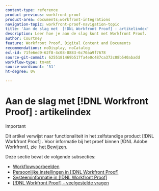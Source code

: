 ```yaml
---
content-type: reference
product-previous: workfront-proof
product-area: documents;workfront-integrations
navigation-topic: workfront-proof-navigation-topic
title: 'Aan de slag met  [!DNL Workfront Proof] : artikelindex'
description: Leer hoe je aan de slag kunt met Workfront Proof.
author: Courtney
feature: Workfront Proof, Digital Content and Documents
recommendations: noDisplay, noCatalog
exl-id: 71fe6ed9-62f8-4c08-8883-6c70aa9f7678
source-git-commit: 6255181469b517fa4e0c487ca372c08b540abadd
workflow-type: tm+mt
source-wordcount: '51'
ht-degree: 0%

---
```


# Aan de slag met [!DNL Workfront Proof] : artikelindex

<!-- Audited: 1/2024 -->

>[!IMPORTANT]
>
>Dit artikel verwijst naar functionaliteit in het zelfstandige product [!DNL Workfront Proof] . Voor informatie bij het proef binnen [!DNL Adobe Workfront], zie [&#x200B; het Bewijzen &#x200B;](../../review-and-approve-work/proofing/proofing.md).

Deze sectie bevat de volgende subsecties:

* [Workflowvoorbeelden](../../workfront-proof/wp-getstarted/workflow-examples/workflow-examples.md)
* [Persoonlijke instellingen in  [!DNL Workfront Proof]](../../workfront-proof/wp-getstarted/personal-settings/personal-settings.md)
* [Systeeminformatie in  [!DNL Workfront Proof]](../../workfront-proof/wp-getstarted/system-information/system-information.md)
* [[!DNL Workfront Proof] - veelgestelde vragen](../../workfront-proof/wp-getstarted/faqs/faqs.md)
